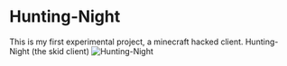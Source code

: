 # Hunting-Night
This is my first experimental project, a minecraft hacked client. Hunting-Night (the skid client)
![Hunting-Night](https://user-images.githubusercontent.com/88904139/137885576-a1bc5125-cfa8-4975-81c4-9f250627bee3.jpg)
